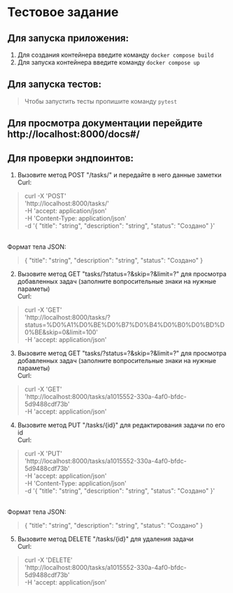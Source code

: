 # Тестовое задание

## Для запуска приложения:

1. Для создания контейнера введите команду ``docker compose build``
2. Для запуска контейнера введите команду ``docker compose up``

## Для запуска тестов:

> Чтобы запустить тесты пропишите команду `pytest`

## Для просмотра документации перейдите http://localhost:8000/docs#/

## Для проверки эндпоинтов:

1. Вызовите метод POST "/tasks/" и передайте в него данные заметки
   <br>Curl:

> curl -X 'POST' \
'http://localhost:8000/tasks/' \
> -H 'accept: application/json' \
> -H 'Content-Type: application/json' \
> -d '{
"title": "string",
"description": "string",
"status": "Создано"
> }'
>
<br>Формат тела JSON:
> {
"title": "string",
"description": "string",
"status": "Создано"
> }
>

2. Вызовите метод GET "tasks/?status=?&skip=?&limit=?" для просмотра добавленных задач (заполните вопросительные знаки
   на нужные параметы)
   <br>Curl:

> curl -X 'GET' \
'http://localhost:8000/tasks/?status=%D0%A1%D0%BE%D0%B7%D0%B4%D0%B0%D0%BD%D0%BE&skip=0&limit=100' \
> -H 'accept: application/json'
>
>

3. Вызовите метод GET "tasks/?status=?&skip=?&limit=?" для просмотра добавленных задач (заполните вопросительные знаки
   на нужные параметы)
   <br>Curl:

> curl -X 'GET' \
'http://localhost:8000/tasks/a1015552-330a-4af0-bfdc-5d9488cdf73b' \
> -H 'accept: application/json'
>

4. Вызовите метод PUT "/tasks/{id}" для редактирования задачи по его id
   <br>Curl:

> curl -X 'PUT' \
'http://localhost:8000/tasks/a1015552-330a-4af0-bfdc-5d9488cdf73b' \
> -H 'accept: application/json' \
> -H 'Content-Type: application/json' \
> -d '{
"title": "string",
"description": "string",
"status": "Создано"
> }'
>
<br>Формат тела JSON:
> {
"title": "string",
"description": "string",
"status": "Создано"
> }
>

5. Вызовите метод DELETE "/tasks/{id}" для удаления задачи
   <br>Curl:

> curl -X 'DELETE' \
'http://localhost:8000/tasks/a1015552-330a-4af0-bfdc-5d9488cdf73b' \
> -H 'accept: application/json'
>
